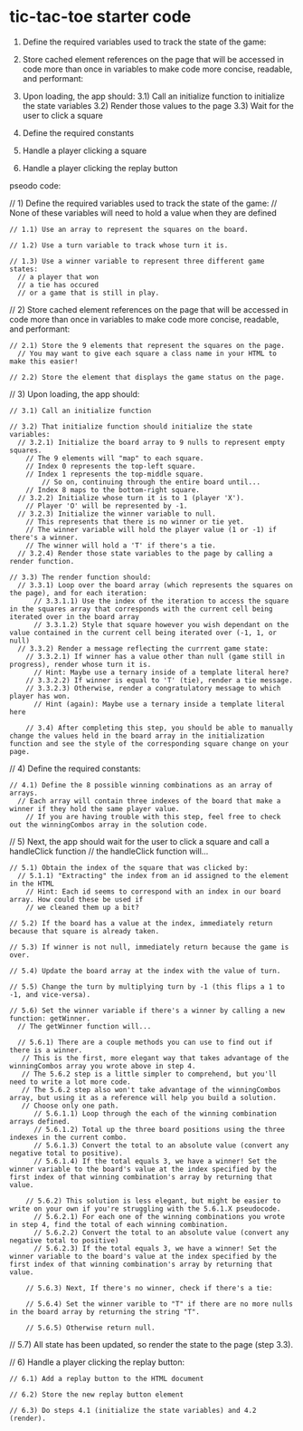 # tic-tac-toe starter code
1) Define the required variables used to track the state of the game:

2) Store cached element references on the page that will be accessed in code more than once in variables to make code more concise, readable, and performant:

3) Upon loading, the app should:
	3.1) Call an initialize function to initialize the state variables
	3.2) Render those values to the page
	3.3) Wait for the user to click a square

4) Define the required constants

5) Handle a player clicking a square

6) Handle a player clicking the replay button

pseodo code:


// 1) Define the required variables used to track the state of the game:
  // None of these variables will need to hold a value when they are defined

	// 1.1) Use an array to represent the squares on the board.    

	// 1.2) Use a turn variable to track whose turn it is.

	// 1.3) Use a winner variable to represent three different game states:
	  // a player that won
	  // a tie has occured
	  // or a game that is still in play.


// 2) Store cached element references on the page that will be accessed in code more than once in variables to make code more concise, readable, and performant:
	
	// 2.1) Store the 9 elements that represent the squares on the page.
	  // You may want to give each square a class name in your HTML to make this easier!

	// 2.2) Store the element that displays the game status on the page.


// 3) Upon loading, the app should:

	// 3.1) Call an initialize function

	// 3.2) That initialize function should initialize the state variables:
	  // 3.2.1) Initialize the board array to 9 nulls to represent empty squares. 
	    // The 9 elements will "map" to each square.
	    // Index 0 represents the top-left square.
	    // Index 1 represents the top-middle square.
			// So on, continuing through the entire board until...
	    // Index 8 maps to the bottom-right square.
	  // 3.2.2) Initialize whose turn it is to 1 (player 'X'). 
	    // Player 'O' will be represented by -1.
	  // 3.2.3) Initialize the winner variable to null.
	    // This represents that there is no winner or tie yet. 
	    // The winner variable will hold the player value (1 or -1) if there's a winner. 
	    // The winner will hold a 'T' if there's a tie.
	  // 3.2.4) Render those state variables to the page by calling a render function.

	// 3.3) The render function should:
	  // 3.3.1) Loop over the board array (which represents the squares on the page), and for each iteration:
		  // 3.3.1.1) Use the index of the iteration to access the square in the squares array that corresponds with the current cell being iterated over in the board array
		  // 3.3.1.2) Style that square however you wish dependant on the value contained in the current cell being iterated over (-1, 1, or null)
	  // 3.3.2) Render a message reflecting the currrent game state:
	    // 3.3.2.1) If winner has a value other than null (game still in progress), render whose turn it is.
	      // Hint: Maybe use a ternary inside of a template literal here?
	    // 3.3.2.2) If winner is equal to 'T' (tie), render a tie message.
	    // 3.3.2.3) Otherwise, render a congratulatory message to which player has won.
	      // Hint (again): Maybe use a ternary inside a template literal here

		// 3.4) After completing this step, you should be able to manually change the values held in the board array in the initialization function and see the style of the corresponding square change on your page.


// 4) Define the required constants:

	// 4.1) Define the 8 possible winning combinations as an array of arrays.
	  // Each array will contain three indexes of the board that make a winner if they hold the same player value. 
		// If you are having trouble with this step, feel free to check out the winningCombos array in the solution code. 


// 5) Next, the app should wait for the user to click a square and call a handleClick function
  // the handleClick function will...

	// 5.1) Obtain the index of the square that was clicked by:
	  // 5.1.1) "Extracting" the index from an id assigned to the element in the HTML 
		// Hint: Each id seems to correspond with an index in our board array. How could these be used if
		// we cleaned them up a bit?

	// 5.2) If the board has a value at the index, immediately return because that square is already taken.

	// 5.3) If winner is not null, immediately return because the game is over.

	// 5.4) Update the board array at the index with the value of turn.

	// 5.5) Change the turn by multiplying turn by -1 (this flips a 1 to -1, and vice-versa).

	// 5.6) Set the winner variable if there's a winner by calling a new function: getWinner.
	  // The getWinner function will...

	  // 5.6.1) There are a couple methods you can use to find out if there is a winner.
	   // This is the first, more elegant way that takes advantage of the winningCombos array you wrote above in step 4.
	   // The 5.6.2 step is a little simpler to comprehend, but you'll need to write a lot more code.
	   // The 5.6.2 step also won't take advantage of the winningCombos array, but using it as a reference will help you build a solution.
	   // Choose only one path.
		  // 5.6.1.1) Loop through the each of the winning combination arrays defined.
		  // 5.6.1.2) Total up the three board positions using the three indexes in the current combo.
		  // 5.6.1.3) Convert the total to an absolute value (convert any negative total to positive).
		  // 5.6.1.4) If the total equals 3, we have a winner! Set the winner variable to the board's value at the index specified by the first index of that winning combination's array by returning that value.

		// 5.6.2) This solution is less elegant, but might be easier to write on your own if you're struggling with the 5.6.1.X pseudocode.
		  // 5.6.2.1) For each one of the winning combinations you wrote in step 4, find the total of each winning combination.
		  // 5.6.2.2) Convert the total to an absolute value (convert any negative total to positive)
		  // 5.6.2.3) If the total equals 3, we have a winner! Set the winner variable to the board's value at the index specified by the first index of that winning combination's array by returning that value.

		// 5.6.3) Next, If there's no winner, check if there's a tie:

		// 5.6.4) Set the winner varible to "T" if there are no more nulls in the board array by returning the string "T".
	  
		// 5.6.5) Otherwise return null.

// 5.7) All state has been updated, so render the state to the page (step 3.3).


// 6) Handle a player clicking the replay button:

	// 6.1) Add a replay button to the HTML document

	// 6.2) Store the new replay button element

	// 6.3) Do steps 4.1 (initialize the state variables) and 4.2 (render).
